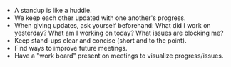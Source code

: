 - A standup is like a huddle.
- We keep each other updated with one another's progress.
- When giving updates, ask yourself beforehand: What did I work on yesterday? What am I working on today? What issues are blocking me?
- Keep stand-ups clear and concise (short and to the point).
- Find ways to improve future meetings.
- Have a "work board" present on meetings to visualize progress/issues.